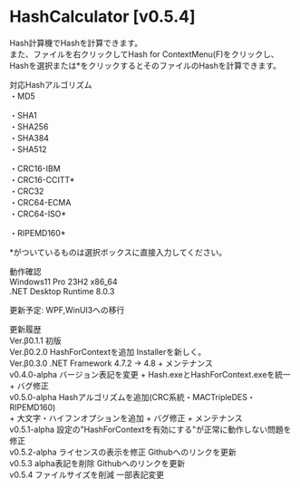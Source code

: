 ﻿# HashCalculator [v0.5.4]  
  
Hash計算機でHashを計算できます。  
また、ファイルを右クリックしてHash for ContextMenu(F)をクリックし、  
Hashを選択または*をクリックするとそのファイルのHashを計算できます。  
  
対応Hashアルゴリズム  
・MD5  
  
・SHA1  
・SHA256  
・SHA384  
・SHA512  
  
・CRC16-IBM  
・CRC16-CCITT*  
・CRC32  
・CRC64-ECMA  
・CRC64-ISO*  
  
・RIPEMD160*  
  
*がついているものは選択ボックスに直接入力してください。  
  
動作確認  
Windows11 Pro 23H2 x86_64  
.NET Desktop Runtime 8.0.3  
  
更新予定: WPF,WinUI3への移行  
  
更新履歴  
Ver.β0.1.1 初版  
Ver.β0.2.0 HashForContextを追加 Installerを新しく。  
Ver.β0.3.0 .NET Framework 4.7.2 -> 4.8  + メンテナンス  
v0.4.0-alpha バージョン表記を変更 + Hash.exeとHashForContext.exeを統一 + バグ修正  
v0.5.0-alpha Hashアルゴリズムを追加(CRC系統・MACTripleDES・RIPEMD160)  
             + 大文字・ハイフンオプションを追加 + バグ修正 + メンテナンス  
v0.5.1-alpha 設定の"HashForContextを有効にする"が正常に動作しない問題を修正  
v0.5.2-alpha ライセンスの表示を修正 Githubへのリンクを更新  
v0.5.3 alpha表記を削除 Githubへのリンクを更新  
v0.5.4 ファイルサイズを削減 一部表記変更  
